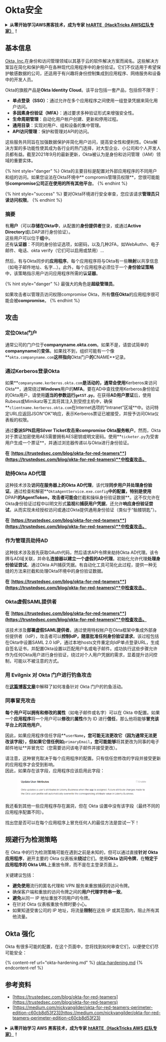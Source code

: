 # Okta安全

<details>

<summary><strong>从零开始学习AWS黑客技术，成为专家</strong> <a href="https://training.hacktricks.xyz/courses/arte"><strong>htARTE（HackTricks AWS红队专家）</strong></a><strong>！</strong></summary>

支持HackTricks的其他方式：

* 如果您想看到您的**公司在HackTricks中做广告**或**下载PDF格式的HackTricks**，请查看[**订阅计划**](https://github.com/sponsors/carlospolop)！
* 获取[**官方PEASS & HackTricks周边产品**](https://peass.creator-spring.com)
* 探索[**PEASS家族**](https://opensea.io/collection/the-peass-family)，我们的独家[NFT](https://opensea.io/collection/the-peass-family)收藏品
* **加入** 💬 [**Discord群**](https://discord.gg/hRep4RUj7f) 或 [**电报群**](https://t.me/peass) 或在**Twitter**上关注我们 🐦 [**@hacktricks\_live**](https://twitter.com/hacktricks\_live)**。**
* 通过向[**HackTricks**](https://github.com/carlospolop/hacktricks)和[**HackTricks Cloud**](https://github.com/carlospolop/hacktricks-cloud) github仓库提交PR来分享您的黑客技巧。

</details>

## 基本信息

[Okta, Inc.](https://www.okta.com/)在身份和访问管理领域以其基于云的软件解决方案而闻名。这些解决方案旨在简化和保护用户在各种现代应用程序中的身份验证。它们不仅适用于希望保护敏感数据的公司，还适用于有兴趣将身份控制集成到应用程序、网络服务和设备中的开发人员。

Okta的旗舰产品是**Okta Identity Cloud**。该平台包括一套产品，包括但不限于：

* **单点登录（SSO）**：通过允许在多个应用程序之间使用一组登录凭据来简化用户访问。
* **多因素身份验证（MFA）**：通过要求多种验证形式来增强安全性。
* **生命周期管理**：自动化用户帐户创建、更新和停用过程。
* **通用目录**：实现对用户、组和设备的集中管理。
* **API访问管理**：保护和管理对API的访问。

这些服务共同旨在加强数据保护并简化用户访问，提高安全性和便利性。Okta解决方案的多功能性使其成为各行业的热门选择，对大型企业、小公司和个人开发人员都有益。截至2021年9月的最新更新，Okta被认为是身份和访问管理（IAM）领域的重要实体。

{% hint style="danger" %}
Okta的主要目标是配置对外部应用程序的不同用户和组的访问。如果您设法在Okta环境中** compromis管理员权限**，您很可能能够**compromise公司正在使用的所有其他平台**。
{% endhint %}

{% hint style="success" %}
要对Okta环境进行安全审查，您应该请求**管理员只读访问权限**。
{% endhint %}

### 摘要

有**用户**（可以**存储在Okta中**，从配置的**身份提供者**登录，或通过**Active Directory**或LDAP进行身份验证）。\
这些用户可以位于**组**中。\
还有**认证器**：不同的身份验证选项，如密码，以及几种2FA，如WebAuthn、电子邮件、电话、okta verify（它们可以启用或禁用）...

然后，有与Okta同步的**应用程序**。每个应用程序将与Okta有一些**映射**以共享信息（如电子邮件地址、名字...）。此外，每个应用程序必须位于一个**身份验证策略**中，该策略指示用户访问应用程序所需的**认证器**。

{% hint style="danger" %}
最强大的角色是**超级管理员**。

如果攻击者以管理员访问权限compromise Okta，所有**信任Okta**的应用程序很可能会被**compromise**。
{% endhint %}

## 攻击

### 定位Okta门户

通常公司的门户位于**companyname.okta.com**。如果不是，请尝试简单的**companyname**的**变体**。如果找不到，组织可能有一个像**`okta.companyname.com`**这样指向**Okta门户**的**CNAME**记录。

### 通过Kerberos登录Okta

如果**`companyname.kerberos.okta.com`**是活动的，通常会使用**Kerberos来访问Okta**，通常绕过**Windows**用户的**MFA**。要在AD中查找使用Kerberos身份验证的Okta用户，请使用**适当的参数运行`getST.py`**。在获得**AD用户票证**后，使用Rubeus或Mimikatz等工具将其注入到受控主机中，确保**`clientname.kerberos.okta.com`在Internet选项的“Intranet”区域**中。访问特定URL应返回JSON“OK”响应，表示Kerberos票证已被接受，并授予访问Okta仪表板的权限。

通过**委派SPN启用Silver Ticket攻击来compromise Okta服务帐户**。然而，Okta对于票证加密使用AES需要拥有AES密钥或明文密码。使用**`ticketer.py`为受害用户生成一个票证**，并通过浏览器传递以与Okta进行身份验证。

**在** [**https://trustedsec.com/blog/okta-for-red-teamers**](https://trustedsec.com/blog/okta-for-red-teamers)**中检查攻击。**

### 劫持Okta AD代理

这种技术涉及**访问在服务器上的Okta AD代理**，该代理**同步用户并处理身份验证**。通过检查和解密**`OktaAgentService.exe.config`**中的配置，特别是使用**DPAPI**的AgentToken，攻击者可能会**拦截和操纵身份验证数据**。这不仅允许在Okta身份验证过程中以明文形式**监视**和**捕获用户凭据**，还允许**响应身份验证尝试**，从而实现未经授权访问或通过Okta提供通用身份验证（类似于“骷髅钥匙”）。

**在** [**https://trustedsec.com/blog/okta-for-red-teamers**](https://trustedsec.com/blog/okta-for-red-teamers)**中检查攻击。**

### 作为管理员劫持AD

这种技术涉及首先获取OAuth代码，然后请求API令牌来劫持Okta AD代理。该令牌与AD域关联，并命名**连接器以建立一个虚假的AD代理**。初始化允许代理**处理身份验证尝试**，通过Okta API捕获凭据。有自动化工具可简化此过程，提供一种无缝的方法来拦截和处理Okta环境中的身份验证数据。

**在** [**https://trustedsec.com/blog/okta-for-red-teamers**](https://trustedsec.com/blog/okta-for-red-teamers)**中检查攻击。**

### Okta虚假SAML提供者

**在** [**https://trustedsec.com/blog/okta-for-red-teamers**](https://trustedsec.com/blog/okta-for-red-teamers)**中检查攻击。**

该技术涉及**部署虚假SAML提供者**。通过使用特权帐户在Okta框架中集成外部身份提供者（IdP），攻击者可以**控制IdP，随意批准任何身份验证请求**。该过程包括在Okta中设置SAML 2.0 IdP，通过本地hosts文件重定向IdP单点登录URL，生成自签名证书，并配置Okta设置以匹配用户名或电子邮件。成功执行这些步骤允许作为任何Okta用户进行身份验证，绕过对个人用户凭据的需求，显着提升访问控制，可能以不被注意的方式。
### 用 Evilgnix 对 Okta 门户进行钓鱼攻击

在[**这篇博客文章**](https://medium.com/nickvangilder/okta-for-red-teamers-perimeter-edition-c60cb8d53f23)中解释了如何准备针对 Okta 门户的钓鱼活动。

### 同事冒充攻击

**每个用户可以拥有和修改的属性**（如电子邮件或名字）可以在 Okta 中配置。如果一个**应用程序**将一个用户可以**修改**的**属性**作为 ID 进行**信任**，那么他将能够**冒充该平台上的其他用户**。

因此，如果应用程序信任字段**`userName`**，您可能无法更改它（因为通常无法更改该字段），但如果它信任例如**`primaryEmail`**，您可能能够**将其更改为同事的电子邮件地址**并冒充它（您需要访问该电子邮件并接受更改）。

请注意，这种冒充取决于每个应用程序的配置。只有信任您修改的字段并接受更新的应用程序才会受到影响。\
因此，如果存在该字段，应用程序应该启用此字段：

<figure><img src="../../.gitbook/assets/image (175).png" alt=""><figcaption></figcaption></figure>

我还看到其他一些应用程序存在漏洞，但在 Okta 设置中没有该字段（最终不同的应用程序配置不同）。

找出您是否可以在每个应用程序上冒充任何人的最佳方法是尝试一下！

## 规避行为检测策略 <a href="#id-9fde" id="id-9fde"></a>

在 Okta 中的行为检测策略可能在遇到之前是未知的，但可以通过直接**针对 Okta 应用程序**，避开主要的 Okta 仪表板来**绕过**它们。使用**Okta 访问令牌**，在**特定于应用程序的 Okta URL**上重放令牌，而不是在主登录页面上。

关键建议包括：

* **避免使用**流行的匿名代理和 VPN 服务来重放捕获的访问令牌。
* 确保客户端和重放的访问令牌之间的**用户代理字符串一致**。
* **避免**从同一 IP 地址重放不同用户的令牌。
* 在针对 Okta 仪表板重放令牌时要小心。
* 如果知道受害公司的 IP 地址，将流量**限制**在这些 IP 或其范围内，阻止所有其他流量。

## Okta 强化

Okta 有很多可能的配置，在这个页面中，您将找到如何审查它们，以便使它们尽可能安全：

{% content-ref url="okta-hardening.md" %}
[okta-hardening.md](okta-hardening.md)
{% endcontent-ref %}

## 参考资料

* [https://trustedsec.com/blog/okta-for-red-teamers](https://trustedsec.com/blog/okta-for-red-teamers)
* [https://medium.com/nickvangilder/okta-for-red-teamers-perimeter-edition-c60cb8d53f23](https://medium.com/nickvangilder/okta-for-red-teamers-perimeter-edition-c60cb8d53f23)

<details>

<summary><strong>从零开始学习 AWS 黑客技术，成为专家</strong> <a href="https://training.hacktricks.xyz/courses/arte"><strong>htARTE（HackTricks AWS 红队专家）</strong></a><strong>！</strong></summary>

支持 HackTricks 的其他方式：

* 如果您想看到您的**公司在 HackTricks 中做广告**或**下载 PDF 版本的 HackTricks**，请查看[**订阅计划**](https://github.com/sponsors/carlospolop)！
* 获取[**官方 PEASS & HackTricks 商品**](https://peass.creator-spring.com)
* 探索[**PEASS 家族**](https://opensea.io/collection/the-peass-family)，我们的独家[**NFT**](https://opensea.io/collection/the-peass-family)收藏品
* **加入** 💬 [**Discord 群组**](https://discord.gg/hRep4RUj7f) 或 [**电报群组**](https://t.me/peass) 或在 **Twitter** 🐦 [**@hacktricks\_live**](https://twitter.com/hacktricks\_live)** 上关注我们**。
* 通过向 [**HackTricks**](https://github.com/carlospolop/hacktricks) 和 [**HackTricks Cloud**](https://github.com/carlospolop/hacktricks-cloud) github 仓库提交 PR 来分享您的黑客技巧。

</details>

